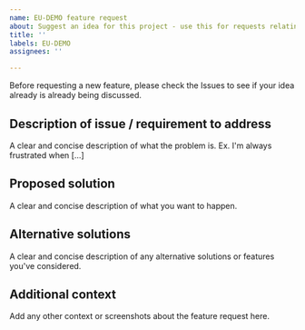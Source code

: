 ```yaml
---
name: EU-DEMO feature request
about: Suggest an idea for this project - use this for requests relating to EU-DEMO design
title: ''
labels: EU-DEMO
assignees: ''

---
```


Before requesting a new feature, please check the Issues to see if your idea already is already being discussed.

## Description of issue / requirement to address

A clear and concise description of what the problem is. Ex. I'm always frustrated when [...]

## Proposed solution

A clear and concise description of what you want to happen.

## Alternative solutions

A clear and concise description of any alternative solutions or features you've considered.

## Additional context

Add any other context or screenshots about the feature request here.
